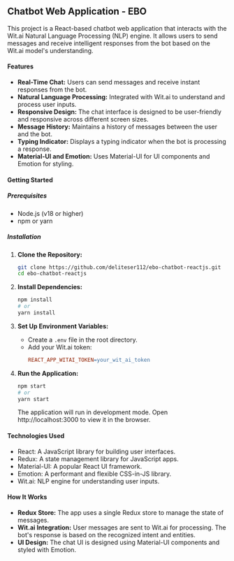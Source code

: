 ## Chatbot Web Application - EBO

This project is a React-based chatbot web application that interacts with the Wit.ai Natural Language Processing (NLP) engine. It allows users to send messages and receive intelligent responses from the bot based on the Wit.ai model's understanding.

#### Features
- **Real-Time Chat:** Users can send messages and receive instant responses from the bot.
- **Natural Language Processing:** Integrated with Wit.ai to understand and process user inputs.
- **Responsive Design:** The chat interface is designed to be user-friendly and responsive across different screen sizes.
- **Message History:** Maintains a history of messages between the user and the bot.
- **Typing Indicator:** Displays a typing indicator when the bot is processing a response.
- **Material-UI and Emotion:** Uses Material-UI for UI components and Emotion for styling.

#### Getting Started
##### Prerequisites
- Node.js (v18 or higher)
- npm or yarn

##### Installation
1. **Clone the Repository:**
    ```bash
    git clone https://github.com/deliteser112/ebo-chatbot-reactjs.git
    cd ebo-chatbot-reactjs
    ```

2. **Install Dependencies:**
    ```bash
    npm install
    # or
    yarn install
    ```

3. **Set Up Environment Variables:**
    - Create a `.env` file in the root directory.
    - Add your Wit.ai token:
        ```makefile
        REACT_APP_WITAI_TOKEN=your_wit_ai_token
        ```

4. **Run the Application:**
    ```bash
    npm start
    # or
    yarn start
    ```
    The application will run in development mode. Open http://localhost:3000 to view it in the browser.

#### Technologies Used
- React: A JavaScript library for building user interfaces.
- Redux: A state management library for JavaScript apps.
- Material-UI: A popular React UI framework.
- Emotion: A performant and flexible CSS-in-JS library.
- Wit.ai: NLP engine for understanding user inputs.

#### How It Works
- **Redux Store:** The app uses a single Redux store to manage the state of messages.
- **Wit.ai Integration:** User messages are sent to Wit.ai for processing. The bot's response is based on the recognized intent and entities.
- **UI Design:** The chat UI is designed using Material-UI components and styled with Emotion.
